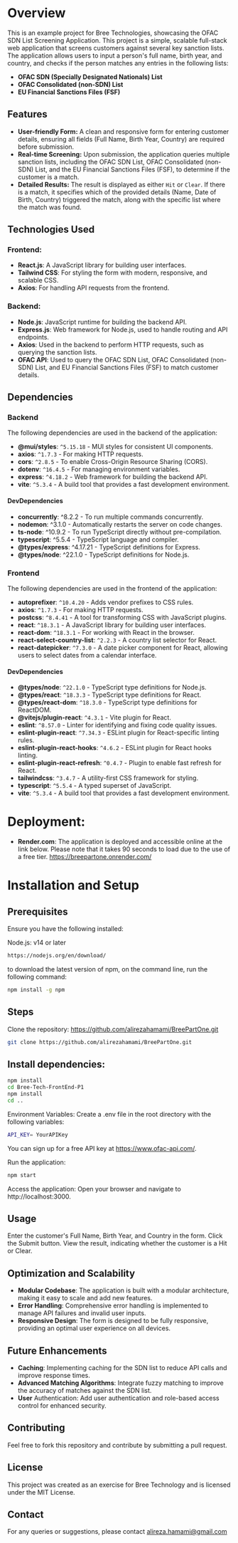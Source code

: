 # Overview
This is an example project for Bree Technologies, showcasing the OFAC SDN List Screening Application. This project is a simple, scalable full-stack web application that screens customers against several key sanction lists. The application allows users to input a person's full name, birth year, and country, and checks if the person matches any entries in the following lists:

- **OFAC SDN (Specially Designated Nationals) List**
- **OFAC Consolidated (non-SDN) List**
- **EU Financial Sanctions Files (FSF)**

## Features

- **User-friendly Form:** A clean and responsive form for entering customer details, ensuring all fields (Full Name, Birth Year, Country) are required before submission.
- **Real-time Screening:** Upon submission, the application queries multiple sanction lists, including the OFAC SDN List, OFAC Consolidated (non-SDN) List, and the EU Financial Sanctions Files (FSF), to determine if the customer is a match.
- **Detailed Results:** The result is displayed as either `Hit` or `Clear`. If there is a match, it specifies which of the provided details (Name, Date of Birth, Country) triggered the match, along with the specific list where the match was found.

## Technologies Used

### Frontend:
- **React.js**: A JavaScript library for building user interfaces.
- **Tailwind CSS**: For styling the form with modern, responsive, and scalable CSS.
- **Axios**: For handling API requests from the frontend.

### Backend:
- **Node.js**: JavaScript runtime for building the backend API.
- **Express.js**: Web framework for Node.js, used to handle routing and API endpoints.
- **Axios**: Used in the backend to perform HTTP requests, such as querying the sanction lists.
- **OFAC API**: Used to query the OFAC SDN List, OFAC Consolidated (non-SDN) List, and EU Financial Sanctions Files (FSF) to match customer details.


## Dependencies

### Backend

The following dependencies are used in the backend of the application:

- **@mui/styles**: `^5.15.18` - MUI styles for consistent UI components.
- **axios**: `^1.7.3` - For making HTTP requests.
- **cors**: `^2.8.5` - To enable Cross-Origin Resource Sharing (CORS).
- **dotenv**: `^16.4.5` - For managing environment variables.
- **express**: `^4.18.2` - Web framework for building the backend API.
- **vite**: `^5.3.4` - A build tool that provides a fast development environment.

#### DevDependencies
- **concurrently**: ^8.2.2 - To run multiple commands concurrently.
- **nodemon**: ^3.1.0 - Automatically restarts the server on code changes.
- **ts-node**: ^10.9.2 - To run TypeScript directly without pre-compilation.
- **typescript**: ^5.5.4 - TypeScript language and compiler.
- **@types/express**: ^4.17.21 - TypeScript definitions for Express.
- **@types/node**: ^22.1.0 - TypeScript definitions for Node.js.

### Frontend

The following dependencies are used in the frontend of the application:

- **autoprefixer**: `^10.4.20` - Adds vendor prefixes to CSS rules.
- **axios**: `^1.7.3` - For making HTTP requests.
- **postcss**: `^8.4.41` - A tool for transforming CSS with JavaScript plugins.
- **react**: `^18.3.1` - A JavaScript library for building user interfaces.
- **react-dom**: `^18.3.1` - For working with React in the browser.
- **react-select-country-list**: `^2.2.3` - A country list selector for React.
- **react-datepicker**: `^7.3.0` - A date picker component for React, allowing users to select dates from a calendar interface.

#### DevDependencies

- **@types/node**: `^22.1.0` - TypeScript type definitions for Node.js.
- **@types/react**: `^18.3.3` - TypeScript type definitions for React.
- **@types/react-dom**: `^18.3.0` - TypeScript type definitions for ReactDOM.
- **@vitejs/plugin-react**: `^4.3.1` - Vite plugin for React.
- **eslint**: `^8.57.0` - Linter for identifying and fixing code quality issues.
- **eslint-plugin-react**: `^7.34.3` - ESLint plugin for React-specific linting rules.
- **eslint-plugin-react-hooks**: `^4.6.2` - ESLint plugin for React hooks linting.
- **eslint-plugin-react-refresh**: `^0.4.7` - Plugin to enable fast refresh for React.
- **tailwindcss**: `^3.4.7` - A utility-first CSS framework for styling.
- **typescript**: `^5.5.4` - A typed superset of JavaScript.
- **vite**: `^5.3.4` - A build tool that provides a fast development environment.


# Deployment:
- **Render.com**: The application is deployed and accessible online at the link below. Please note that it takes 90 seconds to load due to the use of a free tier. 
https://breepartone.onrender.com/

# Installation and Setup
## Prerequisites
Ensure you have the following installed:

Node.js: v14 or later
```sh
https://nodejs.org/en/download/ 
```
to download the latest version of npm, on the command line, run the following command:
```sh
npm install -g npm
```
## Steps

Clone the repository: https://github.com/alirezahamami/BreePartOne.git
```sh
git clone https://github.com/alirezahamami/BreePartOne.git
```
## Install dependencies:
```sh
npm install
cd Bree-Tech-FrontEnd-P1 
npm install
cd ..
```
Environment Variables:
Create a .env file in the root directory with the following variables:
```sh
API_KEY= YourAPIKey
```
You can sign up for a free API key at https://www.ofac-api.com/.

Run the application:
```sh
npm start
```

Access the application:
Open your browser and navigate to http://localhost:3000.

## Usage
Enter the customer's Full Name, Birth Year, and Country in the form.
Click the Submit button.
View the result, indicating whether the customer is a Hit or Clear.

## Optimization and Scalability
- **Modular Codebase**: The application is built with a modular architecture, making it easy to scale and add new features.
- **Error Handling**: Comprehensive error handling is implemented to manage API failures and invalid user inputs.
- **Responsive Design**: The form is designed to be fully responsive, providing an optimal user experience on all devices.

## Future Enhancements
- **Caching**: Implementing caching for the SDN list to reduce API calls and improve response times.
- **Advanced Matching Algorithms**: Integrate fuzzy matching to improve the accuracy of matches against the SDN list.
- **User** Authentication: Add user authentication and role-based access control for enhanced security.

## Contributing
Feel free to fork this repository and contribute by submitting a pull request.

## License
This project was created as an exercise for Bree Technology and is licensed under the MIT License.

## Contact
For any queries or suggestions, please contact alireza.hamami@gmail.com

